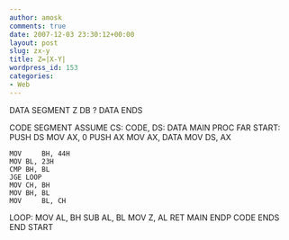 ```yaml
---
author: amosk
comments: true
date: 2007-12-03 23:30:12+00:00
layout: post
slug: zx-y
title: Z=|X-Y|
wordpress_id: 153
categories:
- Web
---
```


DATA	SEGMENT
Z	DB ?
DATA	ENDS

CODE 	SEGMENT
ASSUME CS: CODE, DS: DATA
MAIN	PROC	FAR
START:	PUSH	DS
	MOV 	AX, 0
	PUSH	AX
	MOV  	AX, DATA
	MOV	DS, AX

	MOV 	BH, 44H
	MOV	BL, 23H
	CMP	BH, BL
	JGE	LOOP
	MOV	CH, BH
	MOV	BH, BL
	MOV 	BL, CH
LOOP:	MOV	AL, BH
	SUB	AL, BL
	MOV	Z, AL
	RET
MAIN	ENDP
CODE	ENDS
	END START
